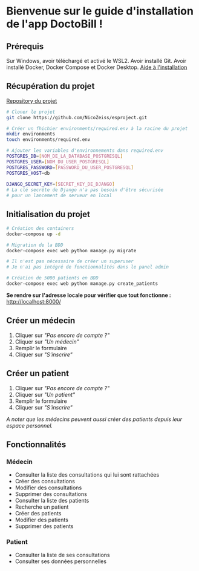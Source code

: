 # Bienvenue sur le guide d'installation de l'app DoctoBill !

## Prérequis
Sur Windows, avoir téléchargé et activé le WSL2.
Avoir installé Git.
Avoir installé Docker, Docker Compose et Docker Desktop.
[Aide à l'installation](https://docs.docker.com/compose/install/)

## Récupération du projet
[Repository du projet](https://github.com/NicoZeiss/esproject)
```bash
# Cloner le projet
git clone https://github.com/NicoZeiss/esproject.git

# Créer un fhichier environments/required.env à la racine du projet
mkdir environments
touch environments/required.env

# Ajouter les variables d'environnements dans required.env
POSTGRES_DB=[NOM_DE_LA_DATABASE_POSTGRESQL] 
POSTGRES_USER=[NOM_DU_USER_POSTGRESQL]
POSTGRES_PASSWORD=[PASSWORD_DU_USER_POSTGRESQL]
POSTGRES_HOST=db 
  
DJANGO_SECRET_KEY=[SECRET_KEY_DE_DJANGO]
# La clé secrête de Django n'a pas besoin d'être sécurisée 
# pour un lancement de serveur en local
```

## Initialisation du projet
```bash
# Création des containers
docker-compose up -d

# Migration de la BDD
docker-compose exec web python manage.py migrate

# Il n'est pas nécessaire de créer un superuser 
# Je n'ai pas intégré de fonctionnalités dans le panel admin

# Création de 5000 patients en BDD
docker-compose exec web python manage.py create_patients
```
**Se rendre sur l'adresse locale pour vérifier que tout fonctionne :**
<http://localhost:8000/>
## Créer un médecin
1. Cliquer sur *"Pas encore de compte ?"*
2. Cliquer sur *"Un médecin"*
3. Remplir le formulaire
4. Cliquer sur *"S'inscrire"*

## Créer un patient
1. Cliquer sur *"Pas encore de compte ?"*
2. Cliquer sur *"Un patient"*
3. Remplir le formulaire
4. Cliquer sur *"S'inscrire"*

*A noter que les médecins peuvent aussi créer des patients depuis leur espace personnel.*

## Fonctionnalités
### Médecin
- Consulter la liste des consultations qui lui sont rattachées
- Créer des consultations
- Modifier des consultations
- Supprimer des consultations
- Consulter la liste des patients
- Recherche un patient
- Créer des patients
- Modifier des patients
- Supprimer des patients

### Patient
- Consulter la liste de ses consultations
- Consulter ses données personnelles